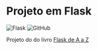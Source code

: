 # Projeto em Flask

![Flask](https://img.shields.io/static/v1?label=Sousa&message=Flask&color=3A3E3B&logo=flask&logoColor=black&labelColor=green&style=flat)
![GitHub](https://img.shields.io/github/license/Carmo-sousa/livro-flask)

Projeto do do livro [Flask de A a Z](https://www.casadocodigo.com.br/products/livro-flask-a-z?_pos=2&_sid=df5bec62a&_ss=r)
